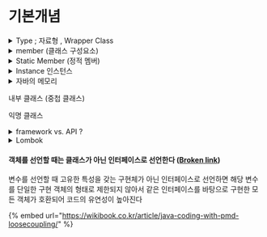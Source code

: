 # 기본개념

<details>

<summary>Type ; 자료형 , Wrapper Class</summary>

* 변수 : @stack 영역에 생성됨.&#x20;
* 기본타입 : 값 자체를 저장함 (@stack) ; primitive&#x20;
*   참조타입 : 객체가 생성된 메모리(@heap) 주소(@stack)를 저장함. ; interface, class, array

    * String 문자열은 대표적인 참조타입 , 자체가 객체임
    *

        <figure><img src="../../../.gitbook/assets/image (12).png" alt=""><figcaption></figcaption></figure>



## 무슨 차이 `Double` vs. `double` ??

#### wrapper class

자바에서 기본 타입(primitive type)과 래퍼 클래스(wrapper class)가 있습니다. `double`은 기본 타입이며 `Double`은 래퍼 클래스입니다.

`Double`은 `double`의 객체 표현입니다. 따라서 `Double`은 null을 허용하며, 객체로서의 기능을 제공합니다. 이에 비해 `double`은 null을 허용하지 않으며, 객체로서의 기능을 제공하지 않습니다.

따라서 필드를 `Double`로 선언하면 해당 필드에 null 값을 할당할 수 있습니다. 이는 유용한 경우가 많습니다. 예를 들어, 데이터베이스에서 값을 가져올 때 null 값을 가져올 수 있기 때문에 `Double`을 사용하면 이를 처리할 수 있습니다. 또한, 클래스의 필드 중에 값을 초기화하지 않을 경우 null 값을 할당할 수 있습니다.

그러나 `Double`은 기본 타입인 `double`보다 더 많은 메모리를 사용하며, 성능면에서도 느릴 수 있습니다. 따라서 값이 항상 존재하고 null을 필요로 하지 않는 경우에는 `double`을 사용하는 것이 더 적절합니다.

*   엔진에서는 엔티티 필드를 정의할 때 기본타입으로 정의하지 않고 Wrapper 클래스로 정의함.  \
    \


    <figure><img src="../../../.gitbook/assets/image (50).png" alt=""><figcaption></figcaption></figure>

</details>

<details>

<summary>member (클래스 구성요소)</summary>

* field  : 속성을 표현함 DB로 치자면 컬럼.&#x20;
* method : 기능을 표현함.&#x20;

클래스에 고정된 정적(static) 멤버 <-> 인스턴스에 귀속된 인스턴스 멤버&#x20;

</details>

<details>

<summary>Static Member (정적 멤버)</summary>

* 클래스의 모든 인스턴스가 공유하는 멤버. 해당 클래스로 생성한 모든 인스턴스가 공유하는 멤버&#x20;
* 필드, 메서드를 공유멤버로 선언할 수 있음. **static** 키워드 사용

#### 클래스 필드&#x20;

* **정적 필드**는 클래스에 포함되어 클래스의 생명주기와 같으므로 '**클래스 필드**' 라고 함.&#x20;
* 정적 멤버는 프로그램이 시작될 때 **딱 한 번** 메모리의 **코드 영역**에 할당됨. 프로그램 종료시까지 유지.&#x20;

#### 클래스 메서드&#x20;

* 선언부에 **static** 키워드가 선언된 메서드. static으로 선언하면 무조건 main() 실행 전에 코드 메모리 영역에 생성되어 사용준비를 완료함.&#x20;
* 인스턴스 생성과 무관하게 사용되는 메서드. (프로그램 시작 시 자동으로 사용준비를 완료함. )

</details>



<details>

<summary>Instance 인스턴스 </summary>

* 인스턴스는 일반적으로 실행 중인 임의의 프로세스, 클래스의 _현재 생성된 오브젝트_를 가리킨다.
* 객체 지향 프로그래밍(OOP)에서 인스턴스(instance)는 해당 클래스의 구조로 컴퓨터 저장공간에서 할당된 실체를 의미한다. 여기서 클래스는 속성과 행위로 구성된 일종의 설계도이다. OOP에서 객체는 클래스와 인스턴스를 포함한 개념이다.
* 객체(오브젝트)의 인스턴스는 데이터베이스나 SGA, 백그라운드 프로세스등 광범위한 컴퓨터시스템 **자원의 접근에 할당된 물리 메모리의 일부**를 가리킨다.
* 테이블 인스턴스(또는 데이터베이스 인스턴스): 데이터베이스 설계의 개념. 로우 (데이터베이스) 문서 참고.
* 종종 컴퓨터나 수학 등에서 인스턴스는 사전적 의미로서 일반적인 경우에 대한 실제적인 특정 상황으로 실현된 경우이다. 즉 실질적 예이다.

<!---->

* &#x20;인스턴스 멤버 : 객체 생성 후 사용할 수 있는 메서드, 필드&#x20;
* <-> static 멤버 : 클래스에 고정된 멤버, 객체가 없이도 사용할수 있는 멤버&#x20;

</details>

<details>

<summary>자바의 메모리</summary>

JVM은 자바 프로그램을 실행하면 데이터를 메모리에 생성한 후 사용함. 메모리는 세가지 영역으로 구분됨.&#x20;

1. **Code 영역 ; 메서드 영역**&#x20;
   * 자바 소스파일(test.java)이 컴파일 되면 test.class이 되는데, .class파일을 실행하면 JVM의 클래스 로더가 test.class 파일을 실행하기 위해 필요한 클래스파일을 메모리에 올림.&#x20;
   * 메모리에 올린다 = 자바소스파일에 정의한 클래스에 관한 정보와 코드를 코드영역에 만드는 것.&#x20;
   * 클래스별 상수, static 필드, 메서드 코드, 생성자 코드&#x20;
2. **Heap 영역**&#x20;
   * 객체가 생성되는 영역 &#x20;
   * new 명령문으로 인스턴스를 생성하면 메모리의 힙 영역에 생성됨.&#x20;
   * 실제 이 클래스의 메서드코드는 코드영역에 만들어지고, 힙 메모리에는 필드만 생성됨. &#x20;
   * **필드** -> 클래스의 속성을 나타내는 변수, 클래스의 구성요소, 메모리에 생성된 후 자동으로 초기화됨.  ( new 명령문에 의해 객체가 생성되면서 **힙**에 생성됨 )
3. **Stack 영역** &#x20;
   * &#x20;**지역변수** -> 메서드가 실행되면서 필요한 데이터를 잠시 유지하기 위해 사용되는 변수, 메서드 내에 선언한 변수, 자동으로 초기화되지 않으므로 선언과 초기화를 해줘야 함. (메서드가 호출되어 실행될 때 스택에 생성됨. 메서드 실행이 종료되면 스택에서 자동으로 삭제됨. )

**new 명령문은 클래스에서 정의한 필드를 힙메모리에 생성**함. 자바프로그램은 힙 메모리에 직접 접근할 수 없음. 직접 접근 가능한 메모리는 스택 뿐임.&#x20;

* 스택 메모리에 참조변수(ytm)를 선언하고 이 변수에 **힙 메모리에 생성**된 인스턴스의 참조 정보를 저장해서 접근하는 방식을 용함.&#x20;
* 즉, new 명령문이 인스턴스를 힙 메모리에 할당할 때 반환하는 참조 정보를 변수에 저장해 사용함으로써 인스턴스에 접근할 수 있음. 결국 참조변수에는 할당된 메모리의 위치 정보가 저장됨.&#x20;
* 일반 필드는 인스턴스에 포함되어 각 인스턴스의 생명주기와 같으므로 인스턴스 필드라고 함.&#x20;

{% code title="메서드 createYtmFromUsrHis()" %}
```java
public static List<IrCurveYtm> 
    createYtmFromUsrHis(String bssd, String irCurveNm) {
    //클래스명 참조변수명 = new 클래스명();
    IrCurveYtm ytm = new IrCurveYtm(); // 참조변수의 선언 
    }
    
/* ytm : 지역변수, 메서드 createYtmFromUsrHis()내에 선언, 메서드 실행 시 스택 메모리에 생성.
         데이터 타입은 참조하려는 대상과 같으므로 IrCurveYtm로 지정함. 
         IrCurveYtm 인스턴스의 메모리 위치 정보를 가지는 참조변수. */
/* new IrCurveYtm() : 힙 메모리에 IrCurveYtm 인스턴스를 생성하는 명령문
                    , 할당된 메모리의 위치정보, 즉 참조정보를 반환함 */ 
/* = : 반환한 참조정보를 ytm에 대입함. */ 
```
{% endcode %}

</details>

내부 클래스 (중첩 클래스)

익명 클래스&#x20;





<details>

<summary>framework vs. API ?</summary>

#### framework

프레임워크는 프로젝트 개발에 도움이되는 클래스, 도구 및 관련 구성 요소 집합.

프레임워크는 완성된 제품이 아닌 완성된 제품을 만들기 위해 개발자를 도와주는 또는 기반이 되는 역할을 한다. 즉, 소프트웨어의 특정 문제를 해결하기 위해 상호 협력하는 클래스와 인터페이스의 집합.

프레임워크는 애플리케이션 프로그래밍 인터페이스(API)와 유사합니다. 기술적인 측면에서 프레임워크에는 API가 포함되어 있습니다. 프레임워크는 프로그래밍의 기반인 반면, API는 프레임워크가 지원하는 요소에 대한 액세스 권한을 제공합니다.

#### API

Java API는 기능을 캡슐화하는 구성 요소 집합에 대한 인터페이스.

API는 Application Programming **Interface**. Java의 API는 각각의 메소드, 필드 및 생성자가 있는 미리 작성된 패키지, 클래스 및 인터페이스의 모음입니다. 때로는 프로그래머가 내부 구현에 대한 관심없이 특정 기술을 사용해야하는 경우가 있습니다. API는 이러한 상황에서 유용합니다. 개발자는 API에서 미리 정의 된 작업을 사용하여 응용 프로그램을보다 쉽게 ​​만들 수 있습니다. Java에는 4500 개 이상의 API가 있습니다

Java API는 소프트웨어를 작성하기위한 서브 루틴 정의, 통신 프로토콜 및 도구 세트입니다. Java Framework는 일반적인 기능을 제공하는 소프트웨어를 추가 사용자 작성 코드로 선택적으로 변경하여 응용 프로그램 별 소프트웨어를 제공하는 추상화입니다.

</details>

<details>

<summary>Lombok</summary>

설치  [https://projectlombok.org](https://projectlombok.org/)

참고 출처  [https://mangkyu.tistory.com/78](https://mangkyu.tistory.com/78)

이걸 왜 쓰느냐  :&#x20;

* java에서 Data를 정의해서 사용할때 VO class 를 만들면 꼭 해야하는 일들이 생김 (Getter, Setter, 생성자 만들기, ToString 등등 -> 이클립스 등에서 코드를 자동으로 짜줄만큼 빈번하게 반복되어온 일.)&#x20;
* class내에 variable을 직접 호출하지 않고 필요 시 Getter를 이용해서 불러다 씀. 캡슐화라고 함.(구체적인 구현방식은 남이 신경 안써도 된다는 취지) &#x20;

<!---->

* 그럼 다시 lombok이 뭐냐면 :&#x20;
  * annotation 기반(@로 시작하는 주석같은거)으로 코드를 자동완성해주는 라이브러리. 즉 @Getter, @Setter 이런식으로만 쓰면 위의 귀찮은 작업을 자동으로 다 해줌.
  * 게다가 log4j2 처럼 로그 클래스를 자동 완성시켜준다 ?? -> 대충 로그를 찍기 쉽게 해준다는 뜻으로 이해함.&#x20;
  * 참고로 @Data 이거 쓰면 거의 모든게 그냥 다 되는데 그렇기 때문에 좀 무겁다고 함. (비추)&#x20;



</details>



#### **객체를 선언할 때는 클래스가 아닌 인터페이스로 선언한다 (**[Broken link](broken-reference "mention"))

변수를 선언할 때 고유한 특성을 갖는 구현체가 아닌 인터페이스로 선언하면 해당 변수를 단일한 구현 객체의 형태로 제한되지 않아서 같은 인터페이스를 바탕으로 구현한 모든 객체가 호환되어 코드의 유연성이 높아진다&#x20;

{% embed url="https://wikibook.co.kr/article/java-coding-with-pmd-loosecoupling/" %}
